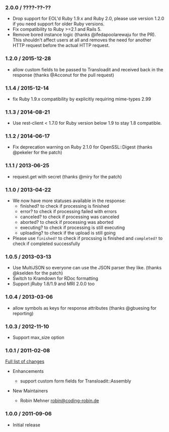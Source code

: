 ### 2.0.0 / ????-??-?? ###

* Drop support for EOL'd Ruby 1.9.x and Ruby 2.0, please use version 1.2.0 if you need support for older
  Ruby versions.
* Fix compatibility to Ruby >=2.1 and Rails 5.
* Remove bored instance logic (thanks @ifedapoolarewaju for the PR). This shouldn't affect users at all and removes
  the need for another HTTP request before the actual HTTP request.

### 1.2.0 / 2015-12-28 ###

* allow custom fields to be passed to Transloadit and received back in the response (thanks @Acconut for the pull request)

### 1.1.4 / 2015-12-14 ###

* fix Ruby 1.9.x compatibility by explicitly requiring mime-types 2.99

### 1.1.3 / 2014-08-21 ###

* Use rest-client < 1.7.0 for Ruby version below 1.9 to stay 1.8 compatible.

### 1.1.2 / 2014-06-17 ###

* Fix deprecation warning on Ruby 2.1.0 for OpenSSL::Digest (thanks @pekeler for the patch)

### 1.1.1 / 2013-06-25 ###

* request.get with secret (thanks @miry for the patch)

### 1.1.0 / 2013-04-22 ###

* We now have more statuses available in the response:
    * finished? to check if processing is finished
    * error? to check if processing failed with errors
    * canceled? to check if processing was canceled
    * aborted? to check if processing was aborted
    * executing? to check if processing is still executing
    * uploading? to check if the upload is still going
* Please use `finished?` to check if procssing is finished and `completed?` to
  check if completed successfully

### 1.0.5 / 2013-03-13 ###

* Use MultiJSON so everyone can use the JSON parser they like. (thanks @kselden for the patch)
* Switch to Kramdown for RDoc formatting
* Support jRuby 1.8/1.9 and MRI 2.0.0 too

### 1.0.4 / 2013-03-06 ###

* allow symbols as keys for response attributes (thanks @gbuesing for reporting)

### 1.0.3 / 2012-11-10 ###

* Support max_size option

### 1.0.1 / 2011-02-08 ###

[Full list of changes](https://github.com/transloadit/ruby-sdk/compare/v1.0.0...v1.0.1)

* Enhancements
  * support custom form fields for Transloadit::Assembly

* New Maintainers
  * Robin Mehner <robin@coding-robin.de>

### 1.0.0 / 2011-09-06 ###

* Initial release
